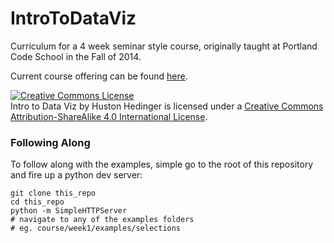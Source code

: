 IntroToDataViz
==============

Curriculum for a 4 week seminar style course, originally taught at Portland Code School in the Fall of 2014.

Current course offering can be found [here](#).

<a rel="license" href="http://creativecommons.org/licenses/by-sa/4.0/"><img alt="Creative Commons License" style="border-width:0" src="http://i.creativecommons.org/l/by-sa/4.0/88x31.png" /></a><br /><span xmlns:dct="http://purl.org/dc/terms/" property="dct:title">Intro to Data Viz</span> by <span xmlns:cc="http://creativecommons.org/ns#" property="cc:attributionName">Huston Hedinger</span> is licensed under a <a rel="license" href="http://creativecommons.org/licenses/by-sa/4.0/">Creative Commons Attribution-ShareAlike 4.0 International License</a>.

### Following Along
To follow along with the examples, simple go to the root of this repository and fire up a python dev server:

```
git clone this_repo
cd this_repo
python -m SimpleHTTPServer
# navigate to any of the examples folders
# eg. course/week1/examples/selections
```